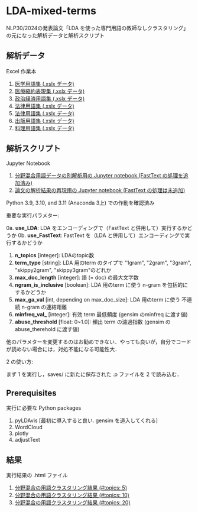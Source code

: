 # LDA-mixed-terms
NLP30/2024の発表論文「LDA を使った専門用語の教師なしクラスタリング」の元になった解析データと解析スクリプト

## 解析データ
Excel 作業本

1. [医学用語集 (.xslx データ)](terms-source/terms-medical-v1b.xlsx)
2. [医療縮約表現集 (.xslx データ)](terms-source/terms-mce-v2b.xlsx)
3. [政治経済用語集 (.xslx データ)](terms-source/terms-economic-v1b.xlsx)
4. [法律用語集 (.xslx データ)](terms-source/terms-juridical-v1a2.xlsx)
5. [法律用語集 (.xslx データ)](terms-source/terms-juridical-v1b2.xlsx)
6. [出版用語集 (.xslx データ)](terms-source/terms-publishing-v1b.xlsx)
7. [料理用語集 (.xslx データ)](terms-source/terms-cooking-v1a.xlsx)

## 解析スクリプト
Jupyter Notebook

1. [分野混合用語データの別解析用の Jupyter notebook (FastText の処理を追加済み)](LDA-mixed-terms-base.ipynb)
2. [論文の解析結果の再現用の Jupyter notebook (FastText の処理は未追加)](LDA-mixed-terms-validator.ipynb)

Python 3.9, 3.10, and 3.11 (Anaconda 3上) での作動を確認済み

重要な実行パラメター:

0a. **use_LDA**: LDA をエンコーディングで（FastText と併用して）実行するかどうか
0b. **use_FastText**: FastText を（LDA と併用して）エンコーディングで実行するかどうか
1. **n_topics** [integer]: LDAのtopic数
2. **term_type** [string]: LDA 用のterm のタイプで "1gram", "2gram", "3gram", "skippy2gram", "skippy3gram"のどれか
3. **max_doc_length** [integer]: 語 (= doc) の最大文字数
4. **ngram_is_inclusive** [boolean]: LDA 用のterm に使う n-gram を包括的にするかどうか
5. **max_ga_val** [int, depending on max_doc_size]: LDA 用のterm に使う 不連続 n-gram の連結距離
6. **minfreq_val_** [integer]: 有効 term 最低頻度 (gensim のminfreq に渡す値)
7. **abuse_threshold** [float: 0~1.0]: 頻出 term の濾過指数 (gensim のabuse_therehold に渡す値)

他のパラメターを変更するのはお勧めできない．やっても良いが，自分でコードが読めない場合には，対処不能になる可能性大．

2 の使い方:

まず 1 を実行し，saves/ に新たに保存された .p ファイルを 2 で読み込む．

## Prerequisites
実行に必要な Python packages

1. pyLDAvis [最初に導入すると良い. gensim を道入してくれる]
2. WordCloud
3. plotly
4. adjustText

## 結果
実行結果の .html ファイル

1. [分野混合の用語クラスタリング結果 (#topics: 5)](results/ntop5)
2. [分野混合の用語クラスタリング結果 (#topics: 10)](results/ntop10)
3. [分野混合の用語クラスタリング結果 (#topics: 20)](results/ntop20)
